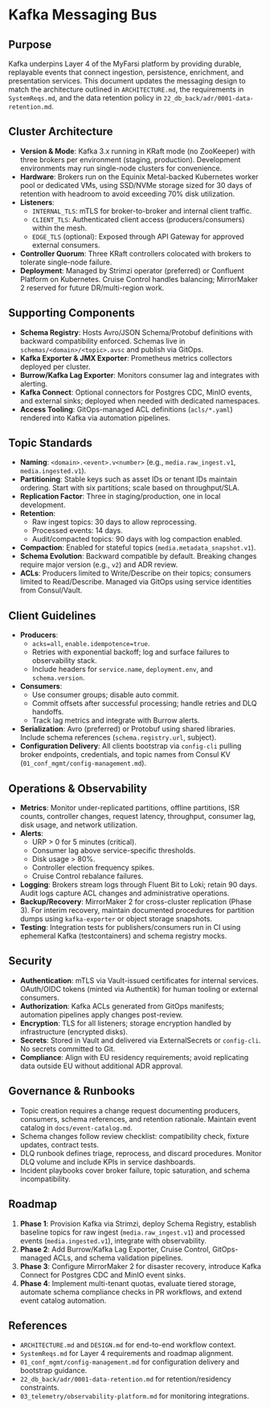 # Kafka Messaging Bus

## Purpose

Kafka underpins Layer 4 of the MyFarsi platform by providing durable, replayable events that connect ingestion, persistence, enrichment, and presentation services. This document updates the messaging design to match the architecture outlined in `ARCHITECTURE.md`, the requirements in `SystemReqs.md`, and the data retention policy in `22_db_back/adr/0001-data-retention.md`.

## Cluster Architecture

- **Version & Mode**: Kafka 3.x running in KRaft mode (no ZooKeeper) with three brokers per environment (staging, production). Development environments may run single-node clusters for convenience.
- **Hardware**: Brokers run on the Equinix Metal-backed Kubernetes worker pool or dedicated VMs, using SSD/NVMe storage sized for 30 days of retention with headroom to avoid exceeding 70% disk utilization.
- **Listeners**:
  - `INTERNAL_TLS`: mTLS for broker-to-broker and internal client traffic.
  - `CLIENT_TLS`: Authenticated client access (producers/consumers) within the mesh.
  - `EDGE_TLS` (optional): Exposed through API Gateway for approved external consumers.
- **Controller Quorum**: Three KRaft controllers colocated with brokers to tolerate single-node failure.
- **Deployment**: Managed by Strimzi operator (preferred) or Confluent Platform on Kubernetes. Cruise Control handles balancing; MirrorMaker 2 reserved for future DR/multi-region work.

## Supporting Components

- **Schema Registry**: Hosts Avro/JSON Schema/Protobuf definitions with backward compatibility enforced. Schemas live in `schemas/<domain>/<topic>.avsc` and publish via GitOps.
- **Kafka Exporter & JMX Exporter**: Prometheus metrics collectors deployed per cluster.
- **Burrow/Kafka Lag Exporter**: Monitors consumer lag and integrates with alerting.
- **Kafka Connect**: Optional connectors for Postgres CDC, MinIO events, and external sinks; deployed when needed with dedicated namespaces.
- **Access Tooling**: GitOps-managed ACL definitions (`acls/*.yaml`) rendered into Kafka via automation pipelines.

## Topic Standards

- **Naming**: `<domain>.<event>.v<number>` (e.g., `media.raw_ingest.v1`, `media.ingested.v1`).
- **Partitioning**: Stable keys such as asset IDs or tenant IDs maintain ordering. Start with six partitions; scale based on throughput/SLA.
- **Replication Factor**: Three in staging/production, one in local development.
- **Retention**:
  - Raw ingest topics: 30 days to allow reprocessing.
  - Processed events: 14 days.
  - Audit/compacted topics: 90 days with log compaction enabled.
- **Compaction**: Enabled for stateful topics (`media.metadata_snapshot.v1`).
- **Schema Evolution**: Backward compatible by default. Breaking changes require major version (e.g., `v2`) and ADR review.
- **ACLs**: Producers limited to Write/Describe on their topics; consumers limited to Read/Describe. Managed via GitOps using service identities from Consul/Vault.

## Client Guidelines

- **Producers**:
  - `acks=all`, `enable.idempotence=true`.
  - Retries with exponential backoff; log and surface failures to observability stack.
  - Include headers for `service.name`, `deployment.env`, and `schema.version`.
- **Consumers**:
  - Use consumer groups; disable auto commit.
  - Commit offsets after successful processing; handle retries and DLQ handoffs.
  - Track lag metrics and integrate with Burrow alerts.
- **Serialization**: Avro (preferred) or Protobuf using shared libraries. Include schema references (`schema.registry.url`, subject).
- **Configuration Delivery**: All clients bootstrap via `config-cli` pulling broker endpoints, credentials, and topic names from Consul KV (`01_conf_mgmt/config-management.md`).

## Operations & Observability

- **Metrics**: Monitor under-replicated partitions, offline partitions, ISR counts, controller changes, request latency, throughput, consumer lag, disk usage, and network utilization.
- **Alerts**:
  - URP > 0 for 5 minutes (critical).
  - Consumer lag above service-specific thresholds.
  - Disk usage > 80%.
  - Controller election frequency spikes.
  - Cruise Control rebalance failures.
- **Logging**: Brokers stream logs through Fluent Bit to Loki; retain 90 days. Audit logs capture ACL changes and administrative operations.
- **Backup/Recovery**: MirrorMaker 2 for cross-cluster replication (Phase 3). For interim recovery, maintain documented procedures for partition dumps using `kafka-exporter` or object storage snapshots.
- **Testing**: Integration tests for publishers/consumers run in CI using ephemeral Kafka (testcontainers) and schema registry mocks.

## Security

- **Authentication**: mTLS via Vault-issued certificates for internal services. OAuth/OIDC tokens (minted via Authentik) for human tooling or external consumers.
- **Authorization**: Kafka ACLs generated from GitOps manifests; automation pipelines apply changes post-review.
- **Encryption**: TLS for all listeners; storage encryption handled by infrastructure (encrypted disks).
- **Secrets**: Stored in Vault and delivered via ExternalSecrets or `config-cli`. No secrets committed to Git.
- **Compliance**: Align with EU residency requirements; avoid replicating data outside EU without additional ADR approval.

## Governance & Runbooks

- Topic creation requires a change request documenting producers, consumers, schema references, and retention rationale. Maintain event catalog in `docs/event-catalog.md`.
- Schema changes follow review checklist: compatibility check, fixture updates, contract tests.
- DLQ runbook defines triage, reprocess, and discard procedures. Monitor DLQ volume and include KPIs in service dashboards.
- Incident playbooks cover broker failure, topic saturation, and schema incompatibility.

## Roadmap

1. **Phase 1**: Provision Kafka via Strimzi, deploy Schema Registry, establish baseline topics for raw ingest (`media.raw_ingest.v1`) and processed events (`media.ingested.v1`), integrate with observability.
2. **Phase 2**: Add Burrow/Kafka Lag Exporter, Cruise Control, GitOps-managed ACLs, and schema validation pipelines.
3. **Phase 3**: Configure MirrorMaker 2 for disaster recovery, introduce Kafka Connect for Postgres CDC and MinIO event sinks.
4. **Phase 4**: Implement multi-tenant quotas, evaluate tiered storage, automate schema compliance checks in PR workflows, and extend event catalog automation.

## References

- `ARCHITECTURE.md` and `DESIGN.md` for end-to-end workflow context.
- `SystemReqs.md` for Layer 4 requirements and roadmap alignment.
- `01_conf_mgmt/config-management.md` for configuration delivery and bootstrap guidance.
- `22_db_back/adr/0001-data-retention.md` for retention/residency constraints.
- `03_telemetry/observability-platform.md` for monitoring integrations.
